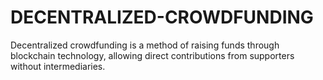 # DECENTRALIZED-CROWDFUNDING
Decentralized crowdfunding is a method of raising funds through blockchain technology, allowing direct contributions from supporters without intermediaries.
